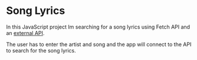 # Song Lyrics
In this JavaScript project Im searching for a song lyrics using Fetch API and an [external API](https://lyricsovh.docs.apiary.io/#reference/0/lyrics-of-a-song/search).

The user has to enter the artist and song and the app will connect to the API to search for the song lyrics.

